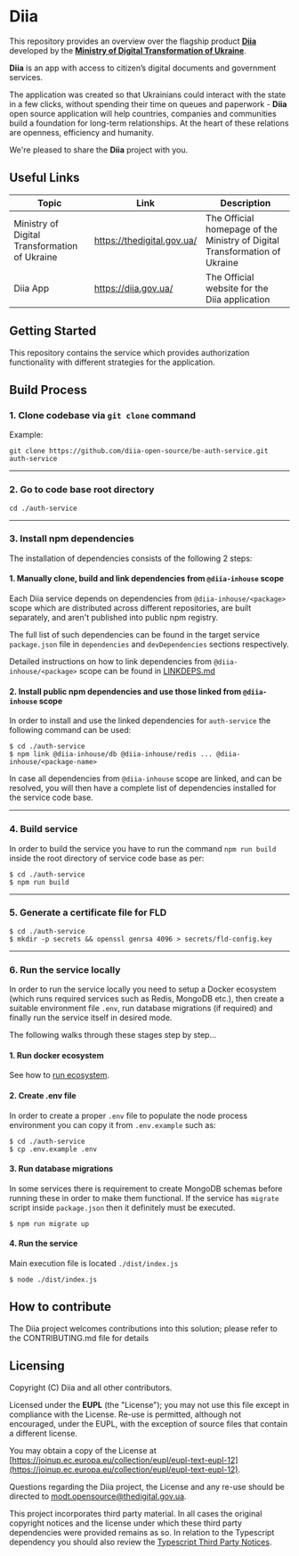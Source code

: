 # Diia

This repository provides an overview over the flagship product [**Diia**](https://diia.gov.ua/) developed by the [**Ministry of Digital Transformation of Ukraine**](https://thedigital.gov.ua/).

**Diia** is an app with access to citizen’s digital documents and government services.

The application was created so that Ukrainians could interact with the state in a few clicks, without spending their time on queues and paperwork - **Diia** open source application will help countries, companies and communities build a foundation for long-term relationships. At the heart of these relations are openness, efficiency and humanity.

We're pleased to share the **Diia** project with you.

## Useful Links

| Topic                                         | Link                       | Description                                                                |
| --------------------------------------------- | -------------------------- | -------------------------------------------------------------------------- |
| Ministry of Digital Transformation of Ukraine | https://thedigital.gov.ua/ | The Official homepage of the Ministry of Digital Transformation of Ukraine |
| Diia App                                      | https://diia.gov.ua/       | The Official website for the Diia application                              |

## Getting Started

This repository contains the service which provides authorization functionality with different strategies for the application.

## Build Process

### **1. Clone codebase via `git clone` command**

Example:

```
git clone https://github.com/diia-open-source/be-auth-service.git auth-service
```

---

### **2. Go to code base root directory**

```
cd ./auth-service
```

---

### **3. Install npm dependencies**

The installation of dependencies consists of the following 2 steps:

#### **1. Manually clone, build and link dependencies from `@diia-inhouse` scope**

Each Diia service depends on dependencies from `@diia-inhouse/<package>` scope which are distributed across different repositories, are built separately, and aren't published into public npm registry.

The full list of such dependencies can be found in the target service `package.json` file in `dependencies` and `devDependencies` sections respectively.

Detailed instructions on how to link dependencies from `@diia-inhouse/<package>` scope can be found in [LINKDEPS.md](https://github.com/diia-open-source/diia-setup-howto/tree/main/backend/LINKDEPS.md)

#### **2. Install public npm dependencies and use those linked from `@diia-inhouse` scope**

In order to install and use the linked dependencies for `auth-service` the following command can be used:

```
$ cd ./auth-service
$ npm link @diia-inhouse/db @diia-inhouse/redis ... @diia-inhouse/<package-name>
```

In case all dependencies from `@diia-inhouse` scope are linked, and can be resolved, you will then have a complete list of dependencies installed for the service code base.

---

### **4. Build service**

In order to build the service you have to run the command `npm run build` inside the root directory of service code base as per:

```
$ cd ./auth-service
$ npm run build
```

---

### **5. Generate a certificate file for FLD**

```
$ cd ./auth-service
$ mkdir -p secrets && openssl genrsa 4096 > secrets/fld-config.key
```

---

### **6. Run the service locally**

In order to run the service locally you need to setup a Docker ecosystem (which runs required services such as Redis, MongoDB etc.), then create a suitable environment file `.env`, run database migrations (if required) and finally run the service itself in desired mode.

The following walks through these stages step by step...

#### **1. Run docker ecosystem**

See how to [run ecosystem](https://github.com/diia-open-source/diia-setup-howto/tree/main/backend/README.md).

#### **2. Create .env file**

In order to create a proper `.env` file to populate the node process environment you can copy it from `.env.example` such as:

```
$ cd ./auth-service
$ cp .env.example .env
```

#### **3. Run database migrations**

In some services there is requirement to create MongoDB schemas before running these in order to make them functional. If the service has `migrate` script inside `package.json` then it definitely must be executed.

```
$ npm run migrate up
```

#### **4. Run the service**

Main execution file is located `./dist/index.js`

```
$ node ./dist/index.js
```

## How to contribute

The Diia project welcomes contributions into this solution; please refer to the CONTRIBUTING.md file for details

## Licensing

Copyright (C) Diia and all other contributors.

Licensed under the **EUPL** (the "License"); you may not use this file except in compliance with the License. Re-use is permitted, although not encouraged, under the EUPL, with the exception of source files that contain a different license.

You may obtain a copy of the License at [https://joinup.ec.europa.eu/collection/eupl/eupl-text-eupl-12](https://joinup.ec.europa.eu/collection/eupl/eupl-text-eupl-12).

Questions regarding the Diia project, the License and any re-use should be directed to [modt.opensource@thedigital.gov.ua](mailto:modt.opensource@thedigital.gov.ua).

This project incorporates third party material. In all cases the original copyright notices and the license under which these third party dependencies were provided remains as so. In relation to the Typescript dependency you should also review the [Typescript Third Party Notices](
https://github.com/microsoft/TypeScript/blob/9684ba6b0d73c37546ada901e5d0a5324de7fc1d/ThirdPartyNoticeText.txt).
